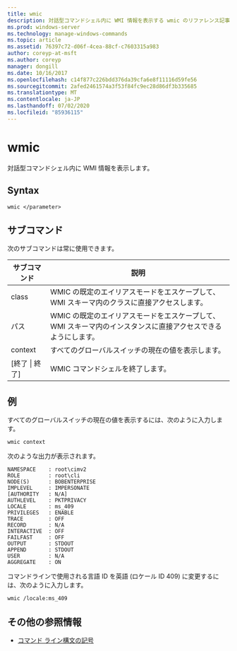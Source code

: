 ```yaml
---
title: wmic
description: 対話型コマンドシェル内に WMI 情報を表示する wmic のリファレンス記事です。
ms.prod: windows-server
ms.technology: manage-windows-commands
ms.topic: article
ms.assetid: 76397c72-d06f-4cea-88cf-c7603315a983
author: coreyp-at-msft
ms.author: coreyp
manager: dongill
ms.date: 10/16/2017
ms.openlocfilehash: c14f877c226bdd376da39cfa6e8f11116d59fe56
ms.sourcegitcommit: 2afed2461574a3f53f84fc9ec28d86df3b335685
ms.translationtype: MT
ms.contentlocale: ja-JP
ms.lasthandoff: 07/02/2020
ms.locfileid: "85936115"
---
```

# <a name="wmic"></a>wmic



対話型コマンドシェル内に WMI 情報を表示します。



## <a name="syntax"></a>Syntax

```
wmic </parameter>
```

## <a name="sub-commands"></a>サブコマンド

次のサブコマンドは常に使用できます。

|サブコマンド|説明|
|-----------|-----------|
|class|WMIC の既定のエイリアスモードをエスケープして、WMI スキーマ内のクラスに直接アクセスします。|
|パス|WMIC の既定のエイリアスモードをエスケープして、WMI スキーマ内のインスタンスに直接アクセスできるようにします。|
|context|すべてのグローバルスイッチの現在の値を表示します。|
|[終了 \| 終了]|WMIC コマンドシェルを終了します。|

## <a name="examples"></a>例

すべてのグローバルスイッチの現在の値を表示するには、次のように入力します。
```
wmic context
```
次のような出力が表示されます。
```
NAMESPACE    : root\cimv2
ROLE         : root\cli
NODE(S)      : BOBENTERPRISE
IMPLEVEL     : IMPERSONATE
[AUTHORITY   : N/A]
AUTHLEVEL    : PKTPRIVACY
LOCALE       : ms_409
PRIVILEGES   : ENABLE
TRACE        : OFF
RECORD       : N/A
INTERACTIVE  : OFF
FAILFAST     : OFF
OUTPUT       : STDOUT
APPEND       : STDOUT
USER         : N/A
AGGREGATE    : ON
```
コマンドラインで使用される言語 ID を英語 (ロケール ID 409) に変更するには、次のように入力します。
```
wmic /locale:ms_409
```

## <a name="additional-references"></a>その他の参照情報

- [コマンド ライン構文の記号](command-line-syntax-key.md)
